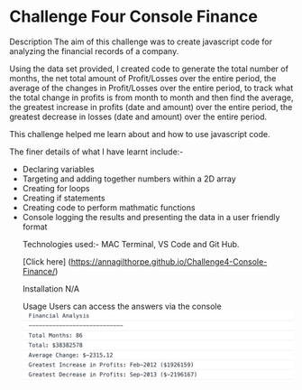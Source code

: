 # Challenge Four Console Finance

Description
The aim of this challenge was to create javascript code for analyzing the financial records of a company.

Using the data set provided, I created code to generate the total number of months, the net total amount of Profit/Losses over the entire period, the average of the changes in Profit/Losses over the entire period, to track what the total change in profits is from month to month and then find the average, the greatest increase in profits (date and amount) over the entire period, the greatest decrease in losses (date and amount) over the entire period.

This challenge helped me learn about and how to use javascript code.

The finer details of what I have learnt include:-
<ul>
 <li> Declaring variables </li>
  <li>Targeting and adding together numbers within a 2D array </li>
  <li> Creating for loops </li>
  <li> Creating if statements </li>
  <li> Creating code to perform mathmatic functions </li>
  <li> Console logging the results and presenting the data in a user friendly format </li>

Technologies used:- MAC Terminal, VS Code and Git Hub.

[Click here] (https://annagilthorpe.github.io/Challenge4-Console-Finance/)

Installation
N/A
 
 
Usage
Users can access the answers via the console
 ![Screenshot](/Images/Challenge4screenshot.png)
